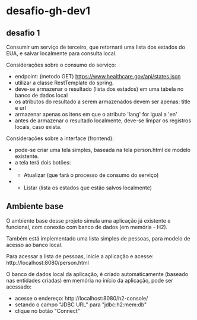 # desafio-gh-dev1



## desafio 1

Consumir um serviço de terceiro, que retornará uma lista dos estados do EUA, e salvar localmente para consulta local. 

Considerações sobre o consumo do serviço:

* endpoint: (metodo GET) https://www.healthcare.gov/api/states.json
* utilizar a classe RestTemplate do spring.
* deve-se armazenar o resultado (lista dos estados) em uma tabela no banco de dados local
* os atributos do resultado a serem armazenados devem ser apenas: title e url
* armazenar apenas os itens em que o atributo 'lang' for igual a 'en'
* antes de armazenar o resultado localmente, deve-se limpar os registros locais, caso exista.

Considerações sobre a interface (frontend):

* pode-se criar uma tela simples, baseada na tela person.html de modelo existente.
* a tela terá dois botões: 
* - Atualizar (que fará o processo de consumo do serviço)
* - Listar (lista os estados que estão salvos localmente)


## Ambiente base

O ambiente base desse projeto simula uma aplicação já existente e funcional, com conexão com banco de dados (em memória - H2).

Também está implementado uma lista simples de pessoas, para modelo de acesso ao banco local.

Para acessar a lista de pessoas, inicie a aplicação e acesse: http://localhost:8080/person.html

O banco de dados local da aplicação, é criado automaticamente (baseado nas entidades criadas) em memória no início da aplicação, pode ser acessado:
- acesse o endereço: http://localhost:8080/h2-console/
- setando o campo "JDBC URL"  para "jdbc:h2:mem:db"
- clique no botão "Connect"
